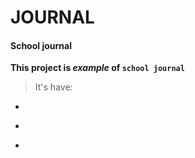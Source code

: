# JOURNAL
<h4>School journal</h4>

**This project is _example_ of `school journal`**

>It's have: 

 * 
 - 
 + 